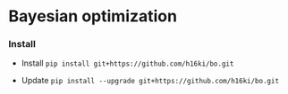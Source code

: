 # Bayesian optimization

### Install

* Install
`pip install git+https://github.com/h16ki/bo.git`

* Update
`pip install --upgrade git+https://github.com/h16ki/bo.git`
